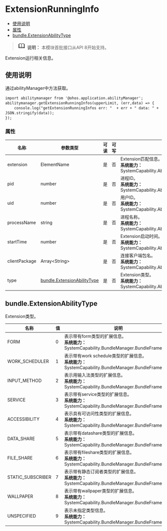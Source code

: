 # ExtensionRunningInfo

- [使用说明](#使用说明)
 - [属性](#属性)
- [bundle.ExtensionAbilityType](#bundleExtensionAbilityType)


> ![icon-note.gif](public_sys-resources/icon-note.gif) **说明：**
> 本模块首批接口从API 8开始支持。


Extension运行相关信息。


## 使用说明


通过abilityManager中方法获取。


  
```
import abilitymanager from '@ohos.application.abilityManager';
abilitymanager.getExtensionRunningInfos(upperLimit, (err,data) => { 
    console.log("getExtensionRunningInfos err: "  + err + " data: " + JSON.stringify(data));
});
```


### 属性

  | 名称 | 参数类型 | 可读 | 可写 | 说明 | 
| -------- | -------- | -------- | -------- | -------- |
| extension | ElementName | 是 | 否 | Extension匹配信息。<br><b>系统能力：</b>SystemCapability.Ability.AbilityRuntime.Core | 
| pid | number | 是 | 否 | 进程ID。<br><b>系统能力：</b>SystemCapability.Ability.AbilityRuntime.Core | 
| uid | number | 是 | 否 | 用户ID。<br><b>系统能力：</b>SystemCapability.Ability.AbilityRuntime.Core | 
| processName | string | 是 | 否 | 进程名称。<br><b>系统能力：</b>SystemCapability.Ability.AbilityRuntime.Core | 
| startTime | number | 是 | 否 | Extension启动时间。<br><b>系统能力：</b>SystemCapability.Ability.AbilityRuntime.Core | 
| clientPackage | Array&lt;String&gt; | 是 | 否 | 连接客户端包名。<br><b>系统能力：</b>SystemCapability.Ability.AbilityRuntime.Core | 
| type | [bundle.ExtensionAbilityType](#bundle-extensionabilitytype) | 是 | 否 | Extension类型。<br><b>系统能力：</b>SystemCapability.Ability.AbilityRuntime.Core | 


## bundle.ExtensionAbilityType

Extension类型。

  | 名称 | 值 | 说明 | 
| -------- | -------- | -------- |
| FORM | 0 | 表示带有form类型的扩展信息。<br><b>系统能力：</b>SystemCapability.BundleManager.BundleFramework | 
| WORK_SCHEDULER | 1 | 表示带有work&nbsp;schedule类型的扩展信息。<br><b>系统能力：</b>SystemCapability.BundleManager.BundleFramework | 
| INPUT_METHOD | 2 | 表示用输入法类型的扩展信息。<br><b>系统能力：</b>SystemCapability.BundleManager.BundleFramework | 
| SERVICE | 3 | 表示带有service类型的扩展信息。<br><b>系统能力：</b>SystemCapability.BundleManager.BundleFramework | 
| ACCESSIBILITY | 4 | 表示具有可访问性类型的扩展信息。<br><b>系统能力：</b>SystemCapability.BundleManager.BundleFramework | 
| DATA_SHARE | 5 | 表示带有datashare类型的扩展信息。<br><b>系统能力：</b>SystemCapability.BundleManager.BundleFramework | 
| FILE_SHARE | 6 | 表示带有fileshare类型的扩展信息。<br><b>系统能力：</b>SystemCapability.BundleManager.BundleFramework | 
| STATIC_SUBSCRIBER | 7 | 表示带有静态订阅者类型的扩展信息。<br><b>系统能力：</b>SystemCapability.BundleManager.BundleFramework | 
| WALLPAPER | 8 | 表示带有wallpaper类型的扩展信息。<br><b>系统能力：</b>SystemCapability.BundleManager.BundleFramework | 
| UNSPECIFIED | 9 | 表示未指定类型信息。<br><b>系统能力：</b>SystemCapability.BundleManager.BundleFramework | 
